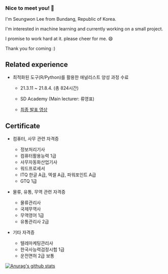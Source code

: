 ### Nice to meet you! 👋

I'm Seungwon Lee from Bundang, Republic of Korea.  

I'm interested in machine learning and currently working on a small project.

I promise to work hard at it. please cheer for me. 😄

Thank you for coming :)


## Related experience 

- 최적화된 도구(R/Python)를 활용한 애널리스트 양성 과정 수료

  - 21.3.11 ~ 21.8.4. (총 824시간)

  - SD Academy (Main lecturer: 류영표)

  - [최종 발표 영상](https://youtu.be/2j4seUgV3-A)

## Certificate

- 컴퓨터, 사무 관련 자격증
  - 정보처리기사
  - 컴퓨터활용능력 1급
  - 사무자동화산업기사
  - 워드프로세서
  - ITQ 한글 A급, 엑셀 A급, 파워포인트 A급
  - GTQ 1급

- 물류, 유통, 무역 관련 자격증
  - 물류관리사
  - 국제무역사
  - 무역영어 1급
  - 유통관리사 2급

- 기타 자격증
  - 텔레마케팅관리사
  - 한국사능력검정시험 1급
  - 운전면허 2급 보통

[![Anurag's github stats](https://github-readme-stats.vercel.app/api?username=LeeSeungWon89)](https://github.com/anuraghazra/github-readme-stats)
